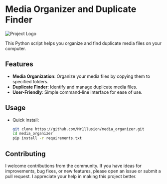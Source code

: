 # Media Organizer and Duplicate Finder
![Project Logo](https://github.com/Mr1llusion/media_organizer/assets/144902381/cbe502ec-a908-4465-9983-3f5670cfef75)

This Python script helps you organize and find duplicate media files on your computer.

## Features

- **Media Organization**: Organize your media files by copying them to specified folders.
- **Duplicate Finder**: Identify and manage duplicate media files.
- **User-Friendly**: Simple command-line interface for ease of use.

## Usage

- Quick install:

   ```bash
   git clone https://github.com/Mr1llusion/media_organizer.git
   cd media_organizer
   pip install -r requirements.txt
   ```

## Contributing

I welcome contributions from the community. If you have ideas for improvements, bug fixes, or new features, please open an issue or submit a pull request. I appreciate your help in making this project better.
